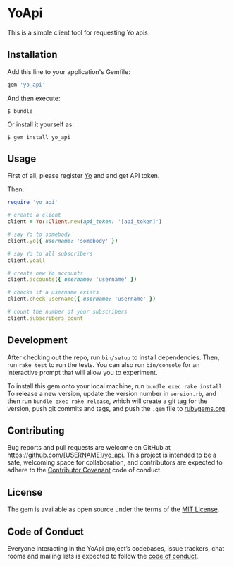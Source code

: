 # YoApi

This is a simple client tool for requesting Yo apis

## Installation

Add this line to your application's Gemfile:

```ruby
gem 'yo_api'
```

And then execute:

    $ bundle

Or install it yourself as:

    $ gem install yo_api

## Usage

First of all, please register [Yo](https://dev.justyo.co/) and and get API token.

Then:

```ruby
require 'yo_api'

# create a client
client = Yo::Client.new(api_token: '[api_token]')

# say Yo to somebody
client.yo({ username: 'somebody' })

# say Yo to all subscribers
client.yoall

# create new Yo accounts
client.accounts({ username: 'username' })

# checks if a username exists
client.check_username({ username: 'username' })

# count the number of your subscribers
client.subscribers_count
```

## Development

After checking out the repo, run `bin/setup` to install dependencies. Then, run `rake test` to run the tests. You can also run `bin/console` for an interactive prompt that will allow you to experiment.

To install this gem onto your local machine, run `bundle exec rake install`. To release a new version, update the version number in `version.rb`, and then run `bundle exec rake release`, which will create a git tag for the version, push git commits and tags, and push the `.gem` file to [rubygems.org](https://rubygems.org).

## Contributing

Bug reports and pull requests are welcome on GitHub at https://github.com/[USERNAME]/yo_api. This project is intended to be a safe, welcoming space for collaboration, and contributors are expected to adhere to the [Contributor Covenant](http://contributor-covenant.org) code of conduct.

## License

The gem is available as open source under the terms of the [MIT License](https://opensource.org/licenses/MIT).

## Code of Conduct

Everyone interacting in the YoApi project’s codebases, issue trackers, chat rooms and mailing lists is expected to follow the [code of conduct](https://github.com/[USERNAME]/yo_api/blob/master/CODE_OF_CONDUCT.md).
